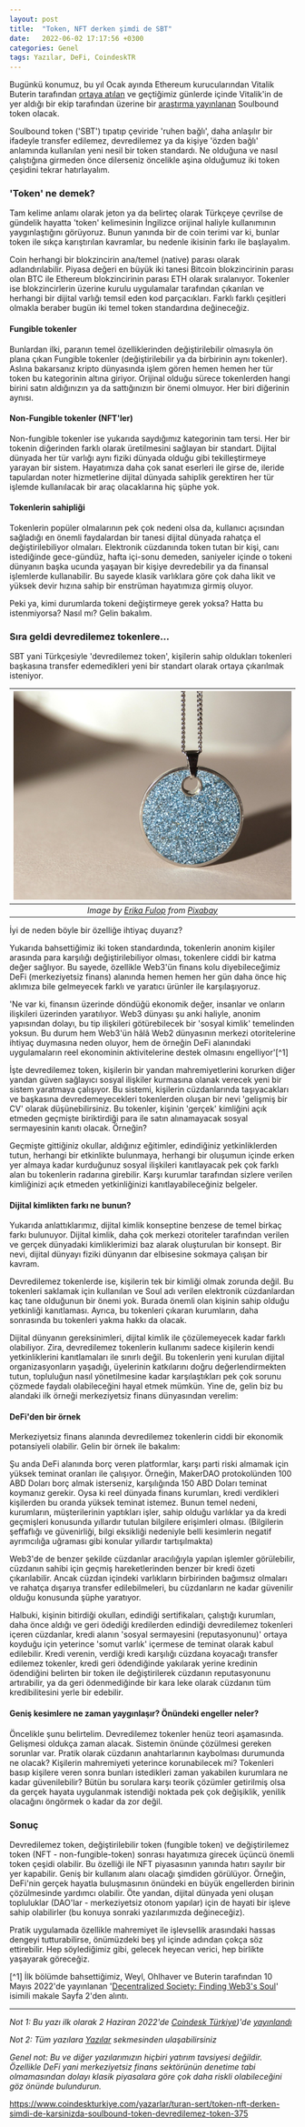 ```yaml
---
layout: post
title:  "Token, NFT derken şimdi de SBT"
date:   2022-06-02 17:17:56 +0300
categories: Genel
tags: Yazılar, DeFi, CoindeskTR
---
```


Bugünkü konumuz, bu yıl Ocak ayında Ethereum kurucularından Vitalik Buterin tarafından [ortaya atılan](https://vitalik.ca/general/2022/01/26/soulbound.html) ve geçtiğimiz günlerde içinde Vitalik'in de yer aldığı bir ekip tarafından üzerine bir [araştırma yayınlanan](https://papers.ssrn.com/sol3/papers.cfm?abstract_id=4105763) Soulbound token olacak. 

Soulbound token ('SBT') tıpatıp çeviride 'ruhen bağlı', daha anlaşılır bir ifadeyle transfer edilemez, devredilemez ya da kişiye 'özden bağlı' anlamında kullanılan yeni nesil bir token standardı. Ne olduğuna ve nasıl çalıştığına girmeden önce dilerseniz öncelikle aşina olduğumuz iki token çeşidini tekrar hatırlayalım.

### 'Token' ne demek?

Tam kelime anlamı olarak jeton ya da belirteç olarak Türkçeye çevrilse de gündelik hayatta 'token' kelimesinin İngilizce orijinal haliyle kullanımının yaygınlaştığını görüyoruz. Bunun yanında bir de coin terimi var ki, bunlar token ile sıkça karıştırılan kavramlar, bu nedenle ikisinin farkı ile başlayalım.

Coin herhangi bir blokzincirin ana/temel (native) parası olarak adlandırılabilir. Piyasa değeri en büyük iki tanesi Bitcoin blokzincirinin parası olan BTC ile Ethereum blokzincirinin parası ETH olarak sıralanıyor.  Tokenler ise blokzincirlerin üzerine kurulu uygulamalar tarafından çıkarılan ve herhangi bir dijital varlığı temsil eden kod parçacıkları. Farklı farklı çeşitleri olmakla beraber bugün iki temel token standardına değineceğiz. 

#### Fungible tokenler

Bunlardan ilki, paranın temel özelliklerinden değiştirilebilir olmasıyla ön plana çıkan Fungible tokenler (değiştirilebilir ya da birbirinin aynı tokenler). Aslına bakarsanız kripto dünyasında işlem gören hemen hemen her tür token bu kategorinin altına giriyor. Orijinal olduğu sürece tokenlerden hangi birini satın aldığınızın ya da sattığınızın bir önemi olmuyor. Her biri diğerinin aynısı.

#### Non-Fungible tokenler (NFT'ler)

Non-fungible tokenler ise yukarıda saydığımız kategorinin tam tersi. Her bir tokenin diğerinden farklı olarak üretilmesini sağlayan bir standart. Dijital dünyada her tür varlığı aynı fiziki dünyada olduğu gibi tekilleştirmeye yarayan bir sistem. Hayatımıza daha çok sanat eserleri ile girse de, ileride tapulardan noter hizmetlerine dijital dünyada sahiplik gerektiren her tür işlemde kullanılacak bir araç olacaklarına hiç şüphe yok.

#### Tokenlerin sahipliği
Tokenlerin popüler olmalarının pek çok nedeni olsa da, kullanıcı açısından sağladığı en önemli faydalardan bir tanesi dijital dünyada rahatça el değiştirilebiliyor olmaları. Elektronik cüzdanında token tutan bir kişi, canı istediğinde gece-gündüz, hafta içi-sonu demeden, saniyeler içinde o tokeni dünyanın başka ucunda yaşayan bir kişiye devredebilir ya da finansal işlemlerde kullanabilir. Bu sayede klasik varlıklara göre çok daha likit ve yüksek devir hızına sahip bir enstrüman hayatımıza girmiş oluyor. 

Peki ya, kimi durumlarda tokeni değiştirmeye gerek yoksa? Hatta bu istenmiyorsa? Nasıl mı? Gelin bakalım. 

### Sıra geldi devredilemez tokenlere... 
SBT yani Türkçesiyle 'devredilemez token', kişilerin sahip oldukları tokenleri başkasına transfer edemedikleri yeni bir standart olarak ortaya çıkarılmak isteniyor. 


| ![chain](/assets/pendant-941232_800.jpg)|
|:--:| 
| *Image by [Erika Fulop](https://[pixabay.com/users/geralt-9301/](https://pixabay.com/users/efulop-97816/)) from [Pixabay](https://pixabay.com/)*|

İyi de neden böyle bir özelliğe ihtiyaç duyarız?  

Yukarıda bahsettiğimiz iki token standardında, tokenlerin anonim kişiler arasında para karşılığı değiştirilebiliyor olması, tokenlere ciddi bir katma değer sağlıyor. Bu sayede, özellikle Web3'ün finans kolu diyebileceğimiz DeFi (merkeziyetsiz finans) alanında hemen hemen her gün daha önce hiç aklımıza bile gelmeyecek farklı ve yaratıcı ürünler ile karşılaşıyoruz.

'Ne var ki, finansın üzerinde döndüğü ekonomik değer, insanlar ve onların ilişkileri üzerinden yaratılıyor. Web3 dünyası şu anki haliyle, anonim yapısından dolayı, bu tip ilişkileri götürebilecek bir 'sosyal kimlik' temelinden yoksun. Bu durum hem Web3'ün hâlâ Web2 dünyasının merkezi otoritelerine ihtiyaç duymasına neden oluyor, hem de örneğin DeFi alanındaki uygulamaların reel ekonominin aktivitelerine destek olmasını engelliyor'[^1]

İşte devredilemez token, kişilerin bir yandan mahremiyetlerini korurken diğer yandan güven sağlayıcı sosyal ilişkiler kurmasına olanak verecek yeni bir sistem yaratmaya çalışıyor. Bu sistemi, kişilerin cüzdanlarında taşıyacakları ve başkasına devredemeyecekleri tokenlerden oluşan bir nevi 'gelişmiş bir CV' olarak düşünebilirsiniz. Bu tokenler, kişinin 'gerçek' kimliğini açık etmeden geçmişte biriktirdiği para ile satın alınamayacak sosyal sermayesinin kanıtı olacak. Örneğin?

Geçmişte gittiğiniz okullar, aldığınız eğitimler, edindiğiniz yetkinliklerden tutun, herhangi bir etkinlikte bulunmaya, herhangi bir oluşumun içinde erken yer almaya kadar kurduğunuz sosyal ilişkileri kanıtlayacak pek çok farklı alan bu tokenlerin radarına girebilir. Karşı kurumlar tarafından sizlere verilen kimliğinizi açık etmeden yetkinliğinizi kanıtlayabileceğiniz belgeler. 

#### Dijital kimlikten farkı ne bunun?

Yukarıda anlattıklarımız, dijital kimlik konseptine benzese de temel birkaç farkı bulunuyor. Dijital kimlik, daha çok merkezi otoriteler tarafından verilen ve gerçek dünyadaki kimliklerimizi baz alarak oluşturulan bir konsept. Bir nevi, dijital dünyayı fiziki dünyanın dar elbisesine sokmaya çalışan bir kavram. 

Devredilemez tokenlerde ise, kişilerin tek bir kimliği olmak zorunda değil. Bu tokenleri saklamak için kullanılan ve Soul adı verilen elektronik cüzdanlardan kaç tane olduğunun bir önemi yok. Burada önemli olan kişinin sahip olduğu yetkinliği kanıtlaması. Ayrıca, bu tokenleri çıkaran kurumların, daha sonrasında bu tokenleri yakma hakkı da olacak. 

Dijital dünyanın gereksinimleri, dijital kimlik ile çözülemeyecek kadar farklı olabiliyor. Zira, devredilemez tokenlerin kullanımı sadece kişilerin kendi yetkinliklerini kanıtlamaları ile sınırlı değil. Bu tokenlerin yeni kurulan dijital organizasyonların yaşadığı, üyelerinin katkılarını doğru değerlendirmekten tutun, topluluğun nasıl yönetilmesine kadar karşılaştıkları pek çok sorunu çözmede faydalı olabileceğini hayal etmek mümkün. Yine de, gelin biz bu alandaki ilk örneği merkeziyetsiz finans dünyasından verelim: 

#### DeFi'den bir örnek

Merkeziyetsiz finans alanında devredilemez tokenlerin ciddi bir ekonomik potansiyeli olabilir. Gelin bir örnek ile bakalım: 

Şu anda DeFi alanında borç veren platformlar, karşı parti riski almamak için yüksek teminat oranları ile çalışıyor. Örneğin, MakerDAO protokolünden 100 ABD Doları borç almak isterseniz, karşılığında 150 ABD Doları teminat koymanız gerekir. Oysa ki reel dünyada finans kurumları, kredi verdikleri kişilerden bu oranda yüksek teminat istemez. Bunun temel nedeni, kurumların, müşterilerinin yaptıkları işler, sahip olduğu varlıklar ya da kredi geçmişleri konusunda yıllardır tutulan bilgilere erişimleri olması. (Bilgilerin şeffaflığı ve güvenirliği, bilgi eksikliği nedeniyle belli kesimlerin negatif ayrımcılığa uğraması gibi konular yıllardır tartışılmakta)

Web3'de de benzer şekilde cüzdanlar aracılığıyla yapılan işlemler görülebilir, cüzdanın sahibi için geçmiş hareketlerinden benzer bir kredi özeti çıkarılabilir. Ancak cüzdan içindeki varlıkların birbirinden bağımsız olmaları ve rahatça dışarıya transfer edilebilmeleri, bu cüzdanların ne kadar güvenilir olduğu konusunda şüphe yaratıyor. 

Halbuki, kişinin bitirdiği okulları, edindiği sertifikaları, çalıştığı kurumları, daha önce aldığı ve geri ödediği kredilerden edindiği devredilemez tokenleri içeren cüzdanlar, kredi alanın 'sosyal sermayesini (reputasyonunu)' ortaya koyduğu için yeterince 'somut varlık' içermese de teminat olarak kabul edilebilir. Kredi verenin, verdiği kredi karşılığı cüzdana koyacağı transfer edilemez tokenler, kredi geri ödendiğinde yakılarak yerine kredinin ödendiğini belirten bir token ile değiştirilerek cüzdanın reputasyonunu artırabilir, ya da geri ödenmediğinde bir kara leke olarak cüzdanın tüm kredibilitesini yerle bir edebilir. 

#### Geniş kesimlere ne zaman yaygınlaşır? Önündeki engeller neler?

Öncelikle şunu belirtelim. Devredilemez tokenler henüz teori aşamasında. Gelişmesi oldukça zaman alacak. Sistemin önünde çözülmesi gereken sorunlar var. Pratik olarak cüzdanın anahtarlarının kaybolması durumunda ne olacak? Kişilerin mahremiyeti yeterince korunabilecek mi? Tokenleri basıp kişilere veren sonra bunları istedikleri zaman yakabilen kurumlara ne kadar güvenilebilir?  Bütün bu sorulara karşı teorik çözümler getirilmiş olsa da gerçek hayata uygulanmak istendiği noktada pek çok değişiklik, yenilik olacağını öngörmek o kadar da zor değil. 

### Sonuç 

Devredilemez token, değiştirilebilir token (fungible token) ve değiştirilemez token (NFT - non-fungible-token) sonrası hayatımıza girecek üçüncü önemli token çeşidi olabilir. Bu özelliği ile NFT piyasasının yanında hatırı sayılır bir yer kapabilir. Geniş bir kullanım alanı olacağı şimdiden görülüyor. Örneğin, DeFi'nin gerçek hayatla buluşmasının önündeki en büyük engellerden birinin çözülmesinde yardımcı olabilir. Öte yandan, dijital dünyada yeni oluşan topluluklar (DAO'lar - merkeziyetsiz otonom yapılar) için de hayati bir işleve sahip olabilirler (bu konuya sonraki yazılarımızda değineceğiz). 

Pratik uygulamada özellikle mahremiyet ile işlevsellik arasındaki hassas dengeyi tutturabilirse, önümüzdeki beş yıl içinde adından çokça söz ettirebilir. Hep söylediğimiz gibi, gelecek heyecan verici, hep birlikte yaşayarak göreceğiz. 

[^1] İlk bölümde bahsettiğimiz, Weyl, Ohlhaver ve Buterin tarafından 10 Mayıs 2022'de yayınlanan '[Decentralized Society: Finding Web3's Soul](https://papers.ssrn.com/sol3/papers.cfm?abstract_id=4105763)' isimili makale Sayfa 2'den alıntı. 


---

*Not 1: Bu yazı ilk olarak 2 Haziran 2022'de [Coindesk Türkiye](https://www.coindeskturkiye.com/))'de [yayınlandı](https://www.btchaber.com/ust-olayinda-son-perde/)*

*Not 2: Tüm yazılara [Yazılar](/articles/) sekmesinden ulaşabilirsiniz*

*Genel not: Bu ve diğer yazılarımızın hiçbiri yatırım tavsiyesi değildir. Özellikle DeFi yani merkeziyetsiz finans sektörünün denetime tabi olmamasından dolayı klasik piyasalara göre çok daha riskli olabileceğini göz önünde bulundurun.*

https://www.coindeskturkiye.com/yazarlar/turan-sert/token-nft-derken-simdi-de-karsinizda-soulbound-token-devredilemez-token-375
